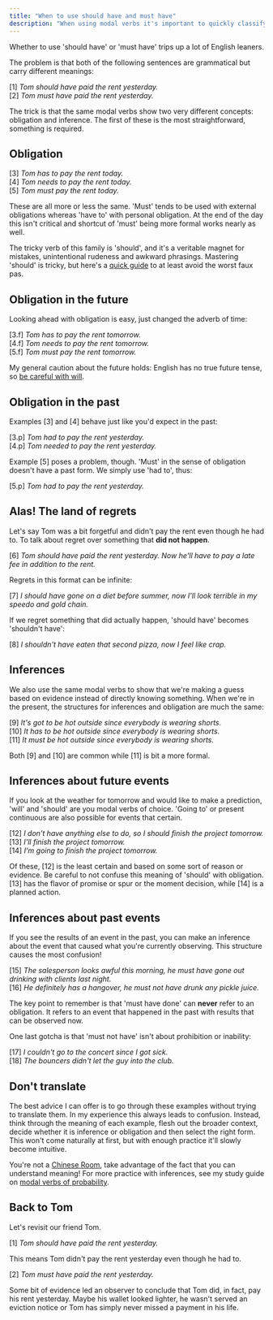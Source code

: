 ```yaml
---
title: "When to use should have and must have"
description: "When using modal verbs it's important to quickly classify whether you are describing an inference or obligation. They have the same form in the present but differ in the past and future."
---
```


Whether to use 'should have' or 'must have' trips up a lot of English leaners.

The problem is that both of the following sentences are grammatical but carry different meanings: 

[1] *Tom should have paid the rent yesterday.*  
[2] *Tom must have paid the rent yesterday.*

The trick is that the same modal verbs show two very different concepts: obligation and inference. The first of these is the most straightforward, something is required.

## Obligation

[3] *Tom has to pay the rent today.*  
[4] *Tom needs to pay the rent today.*    
[5] *Tom must pay the rent today.* 

These are all more or less the same. 'Must' tends to be used with external obligations whereas 'have to' with personal obligation. At the end of the day this isn't critical and shortcut of 'must' being more formal works nearly as well.

The tricky verb of this family is 'should', and it's a veritable magnet for mistakes, unintentional rudeness and awkward phrasings. Mastering 'should' is tricky, but here's a [quick guide][ysr] to at least avoid the worst faux pas.

## Obligation in the future

Looking ahead with obligation is easy, just changed the adverb of time:

[3.f] *Tom has to pay the rent tomorrow.*  
[4.f] *Tom needs to pay the rent tomorrow.*  
[5.f] *Tom must pay the rent tomorrow.*  

My general caution about the future holds: English has no true future tense, so [be careful with will][wil]. 

## Obligation in the past

Examples [3] and [4] behave just like you'd expect in the past:

[3.p] *Tom had to pay the rent yesterday.*  
[4.p] *Tom needed to pay the rent yesterday.*  

Example [5] poses a problem, though. 'Must' in the sense of obligation doesn't have a past form. We simply use 'had to', thus:

[5.p] *Tom had to pay the rent yesterday.*

## Alas! The land of regrets

Let's say Tom was a bit forgetful and didn't pay the rent even though he had to. To talk about regret over something that **did not happen**.

[6] *Tom should have paid the rent yesterday. Now he'll have to pay a late fee in addition to the rent.*

Regrets in this format can be infinite:

[7] *I should have gone on a diet before summer, now I'll look terrible in my speedo and gold chain.*

If we regret something that did actually happen, 'should have' becomes 'shouldn't have':

[8] *I shouldn't have eaten that second pizza, now I feel like crap.*

## Inferences

We also use the same modal verbs to show that we're making a guess based on evidence instead of directly knowing something. When we're in the present, the structures for inferences and obligation are much the same:

[9] *It's got to be hot outside since everybody is wearing shorts.*  
[10] *It has to be hot outside since everybody is wearing shorts.*  
[11] *It must be hot outside since everybody is wearing shorts.*

Both [9] and [10] are common while [11] is bit a more formal.

## Inferences about future events

If you look at the weather for tomorrow and would like to make a prediction, 'will' and 'should' are you modal verbs of choice. 'Going to' or present continuous are also possible for events that certain.

[12] *I don't have anything else to do, so I should finish the project tomorrow.*  
[13] *I'll finish the project tomorrow.*  
[14] *I'm going to finish the project tomorrow.*

Of these, [12] is the least certain and based on some sort of reason or evidence. Be careful to not confuse this meaning of 'should' with obligation. [13] has the flavor of promise or spur or the moment decision, while [14] is a planned action.

## Inferences about past events

If you see the results of an event in the past, you can make an inference about the event that caused what you're currently observing. This structure causes the most confusion!

[15] *The salesperson looks awful this morning, he must have gone out drinking with clients last night.*  
[16] *He definitely has a hangover, he must not have drunk any pickle juice.*

The key point to remember is that 'must have done' can **never** refer to an obligation. It refers to an event that happened in the past with results that can be observed now.

One last gotcha is that 'must not have' isn't about prohibition or inability:

[17] *I couldn't go to the concert since I got sick.*  
[18] *The bouncers didn't let the guy into the club.*

## Don't translate

The best advice I can offer is to go through these examples without trying to translate them. In my experience this always leads to confusion. Instead, think through the meaning of each example, flesh out the broader context, decide whether it is inference or obligation and then select the right form. This won't come naturally at first, but with enough practice it'll slowly become intuitive. 

You're not a [Chinese Room][wcr], take advantage of the fact that you can understand meaning! For more practice with inferences, see my study guide on [modal verbs of probability][mvp].

## Back to Tom

Let's revisit our friend Tom.

[1] *Tom should have paid the rent yesterday.*  

This means Tom didn't pay the rent yesterday even though he had to.

[2] *Tom must have paid the rent yesterday.*  

Some bit of evidence led an observer to conclude that Tom did, in fact, pay his rent yesterday. Maybe his wallet looked lighter, he wasn't served an eviction notice or Tom has simply never missed a payment in his life.

[ysr]: /english/you-should-read-this
[wil]: /english/Will-You-Stop-Using-Will
[wcr]: https://en.wikipedia.org/wiki/Chinese_room
[mvp]: /english/modal-verbs-probability-inference

